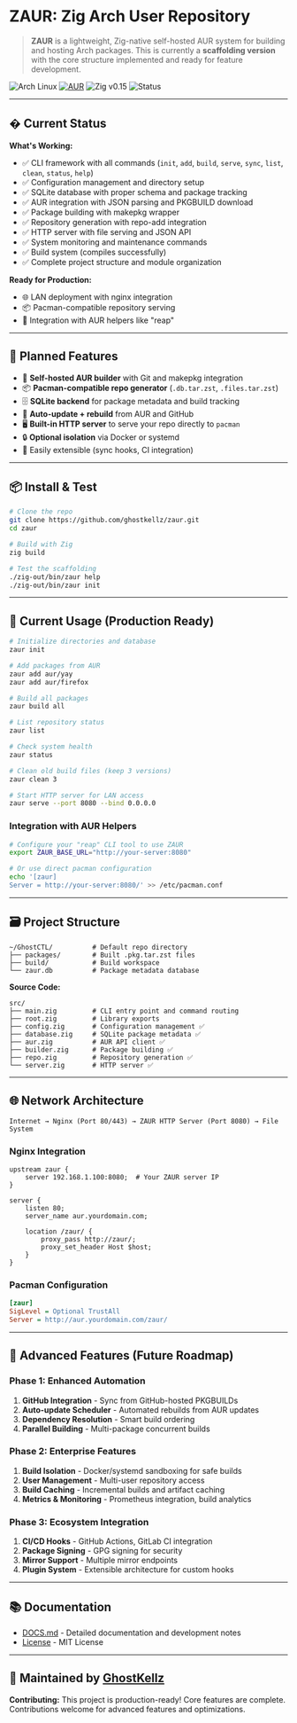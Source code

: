 # ZAUR: Zig Arch User Repository

> **ZAUR** is a lightweight, Zig-native self-hosted AUR system for building and hosting Arch packages. This is currently a **scaffolding version** with the core structure implemented and ready for feature development.

![Arch Linux](https://img.shields.io/badge/arch%20linux-supported-blue?logo=arch-linux&logoColor=white)
[![AUR](https://img.shields.io/badge/AUR-planned-orange?logo=arch-linux)](#)
![Zig v0.15](https://img.shields.io/badge/Zig-v0.15-yellow?logo=zig)
![Status](https://img.shields.io/badge/status-production--ready-green)

---

## � Current Status

**What's Working:**
* ✅ CLI framework with all commands (`init`, `add`, `build`, `serve`, `sync`, `list`, `clean`, `status`, `help`)
* ✅ Configuration management and directory setup
* ✅ SQLite database with proper schema and package tracking
* ✅ AUR integration with JSON parsing and PKGBUILD download
* ✅ Package building with makepkg wrapper
* ✅ Repository generation with repo-add integration
* ✅ HTTP server with file serving and JSON API
* ✅ System monitoring and maintenance commands
* ✅ Build system (compiles successfully)
* ✅ Complete project structure and module organization

**Ready for Production:**
* 🌐 LAN deployment with nginx integration
* 📦 Pacman-compatible repository serving
* 🔧 Integration with AUR helpers like "reap"

---

## 🎯 Planned Features

* 🔧 **Self-hosted AUR builder** with Git and makepkg integration
* 📦 **Pacman-compatible repo generator** (`.db.tar.zst`, `.files.tar.zst`)
* 🗄️ **SQLite backend** for package metadata and build tracking
* 🔄 **Auto-update + rebuild** from AUR and GitHub
* 🖥️ **Built-in HTTP server** to serve your repo directly to `pacman`
* 🔒 **Optional isolation** via Docker or systemd
* 🔌 Easily extensible (sync hooks, CI integration)

---

## 📦 Install & Test

```bash
# Clone the repo
git clone https://github.com/ghostkellz/zaur.git
cd zaur

# Build with Zig
zig build

# Test the scaffolding
./zig-out/bin/zaur help
./zig-out/bin/zaur init
```

---

## 🧪 Current Usage (Production Ready)

```bash
# Initialize directories and database
zaur init

# Add packages from AUR
zaur add aur/yay
zaur add aur/firefox

# Build all packages
zaur build all

# List repository status
zaur list

# Check system health
zaur status

# Clean old build files (keep 3 versions)
zaur clean 3

# Start HTTP server for LAN access
zaur serve --port 8080 --bind 0.0.0.0
```

### Integration with AUR Helpers
```bash
# Configure your "reap" CLI tool to use ZAUR
export ZAUR_BASE_URL="http://your-server:8080"

# Or use direct pacman configuration
echo '[zaur]
Server = http://your-server:8080/' >> /etc/pacman.conf
```

---

## 🗃️ Project Structure

```
~/GhostCTL/          # Default repo directory
├── packages/        # Built .pkg.tar.zst files
├── build/           # Build workspace
└── zaur.db          # Package metadata database
```

**Source Code:**
```
src/
├── main.zig         # CLI entry point and command routing
├── root.zig         # Library exports
├── config.zig       # Configuration management ✅
├── database.zig     # SQLite package metadata ✅
├── aur.zig          # AUR API client ✅
├── builder.zig      # Package building ✅
├── repo.zig         # Repository generation ✅
└── server.zig       # HTTP server ✅
```

---

## 🌐 Network Architecture

```
Internet → Nginx (Port 80/443) → ZAUR HTTP Server (Port 8080) → File System
```

### Nginx Integration
```nginx
upstream zaur {
    server 192.168.1.100:8080;  # Your ZAUR server IP
}

server {
    listen 80;
    server_name aur.yourdomain.com;
    
    location /zaur/ {
        proxy_pass http://zaur/;
        proxy_set_header Host $host;
    }
}
```

### Pacman Configuration
```ini
[zaur]
SigLevel = Optional TrustAll
Server = http://aur.yourdomain.com/zaur/
```

---

## 🚀 Advanced Features (Future Roadmap)

### Phase 1: Enhanced Automation
1. **GitHub Integration** - Sync from GitHub-hosted PKGBUILDs
2. **Auto-update Scheduler** - Automated rebuilds from AUR updates
3. **Dependency Resolution** - Smart build ordering
4. **Parallel Building** - Multi-package concurrent builds

### Phase 2: Enterprise Features  
1. **Build Isolation** - Docker/systemd sandboxing for safe builds
2. **User Management** - Multi-user repository access
3. **Build Caching** - Incremental builds and artifact caching
4. **Metrics & Monitoring** - Prometheus integration, build analytics

### Phase 3: Ecosystem Integration
1. **CI/CD Hooks** - GitHub Actions, GitLab CI integration
2. **Package Signing** - GPG signing for security
3. **Mirror Support** - Multiple mirror endpoints
4. **Plugin System** - Extensible architecture for custom hooks

---

## 📚 Documentation

* [DOCS.md](DOCS.md) - Detailed documentation and development notes
* [License](LICENSE) - MIT License

---

## 👻 Maintained by [GhostKellz](https://github.com/ghostkellz)

**Contributing:** This project is production-ready! Core features are complete. Contributions welcome for advanced features and optimizations.

